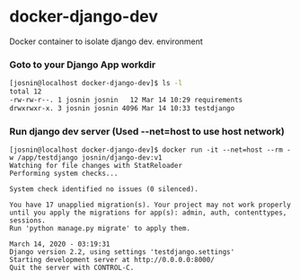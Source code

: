 # docker-django-dev
Docker container to isolate django dev. environment


### Goto to your Django App workdir
```bash
[josnin@localhost docker-django-dev]$ ls -l
total 12
-rw-rw-r--. 1 josnin josnin   12 Mar 14 10:29 requirements
drwxrwxr-x. 3 josnin josnin 4096 Mar 14 10:33 testdjango 
```


### Run django dev server (Used --net=host to use host network)
```
[josnin@localhost docker-django-dev]$ docker run -it --net=host --rm -w /app/testdjango josnin/django-dev:v1
Watching for file changes with StatReloader
Performing system checks...

System check identified no issues (0 silenced).

You have 17 unapplied migration(s). Your project may not work properly until you apply the migrations for app(s): admin, auth, contenttypes, sessions.
Run 'python manage.py migrate' to apply them.

March 14, 2020 - 03:19:31
Django version 2.2, using settings 'testdjango.settings'
Starting development server at http://0.0.0.0:8000/
Quit the server with CONTROL-C.

```
